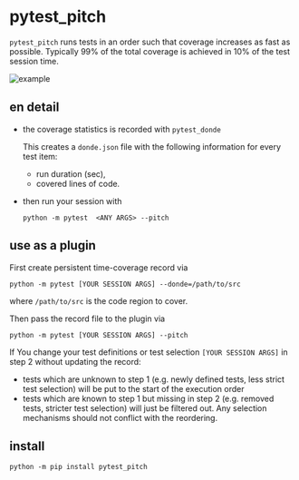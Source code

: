 # pytest_pitch

`pytest_pitch` runs tests in an order such that coverage increases as fast as possible. Typically 99% of the total coverage is achieved in 10% of the test session time.

![example](https://github.com/mikamove/pytest-steep/blob/main/example.png)

## en detail

- the coverage statistics is recorded with `pytest_donde` 

  This creates a `donde.json` file with the following information for every test item:
  - run duration (sec),
  - covered lines of code.

- then run your session with

    ```shell
    python -m pytest  <ANY ARGS> --pitch
	```

## use as a plugin

First create persistent time-coverage record via
```shell
python -m pytest [YOUR SESSION ARGS] --donde=/path/to/src
```
where `/path/to/src` is the code region to cover.

Then pass the record file to the plugin via
```shell
python -m pytest [YOUR SESSION ARGS] --pitch
```

If You change your test definitions or test selection `[YOUR SESSION ARGS]`
in step 2 without updating the record:
- tests which are unknown to step 1 (e.g. newly defined tests, less strict test selection)
  will be put to the start of the execution order
- tests which are known to step 1 but missing in step 2 (e.g. removed tests, stricter test selection) will just be filtered out. Any selection mechanisms should not conflict with the reordering.

## install

```shell
python -m pip install pytest_pitch
```

